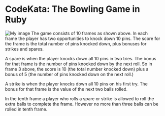 CodeKata: The Bowling Game in Ruby
===================================

![My image](doc/bowling.jpg)
The game consists of 10 frames as shown above. In each frame the player has two opportunities to knock down 10 pins. The score for the frame is the total number of pins knocked down, plus bonuses for strikes and spares.

A spare is when the player knocks down all 10 pins in two tries. The bonus for that frame is the number of pins knocked down by the next roll. So in frame 3 above, the score is 10 (the total number knocked down) plus a bonus of 5 (the number of pins knocked down on the next roll.)

A strike is when the player knocks down all 10 pins on his first try. The bonus for that frame is the value of the next two balls rolled.

In the tenth frame a player who rolls a spare or strike is allowed to roll the extra balls to complete the frame. However no more than three balls can be rolled in tenth frame.
